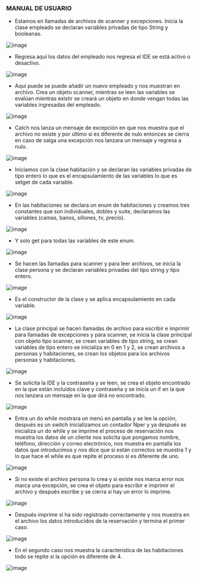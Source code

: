 ### MANUAL DE USUARIO
- Estamos en llamadas de archivos de scanner y excepciones. Inicia la clase empleado se declaran variables privadas de tipo String y booleanas.

![image](https://user-images.githubusercontent.com/90008728/143549021-ca30711f-6a2a-40c6-8454-5f5490ed38dc.png)
- Regresa aquí los datos del empleado nos regresa el IDE se está activo o desactivo.

![image](https://user-images.githubusercontent.com/90008728/143549245-67cb45a7-61ca-42ee-a49d-25ffb8698266.png)
- Aquí puede se puede añadir un nuevo empleado y nos muestran en archivo. Crea un objeto scanner, mientras se leen las variables se evalúan mientras existir se creará un objeto en donde vengan todas las variables ingresadas del empleado.

![image](https://user-images.githubusercontent.com/90008728/143549706-f0346796-4ae3-4f5b-ab42-1232c7e93b8e.png)
- Catch nos lanza un mensaje de excepción en que nos muestra que el archivo no existe y por último si es diferente de nulo entonces se cierra en caso de salga una excepción nos lanzara un mensaje y regresa a nulo.

![image](https://user-images.githubusercontent.com/90008728/143550159-8e756430-e45d-41ae-a1bb-328b922b129e.png)
- Iniciamos con la clase habitación y se declaran las variables privadas de tipo entero lo que es el encapsulamiento de las variables lo que es setget de cada variable.

![image](https://user-images.githubusercontent.com/90008728/143550273-86e5b1b5-08bf-4c3e-b15d-01a1ae56388e.png)
- En las habitaciones se declara un enum de habitaciones y creamos tres constantes que son individuales, dobles y suite, declaramos las variables (camas, banos, sillones, tv, precio).

![image](https://user-images.githubusercontent.com/90008728/143550684-73da9731-3ae4-4d02-8b5e-134018215389.png)
- Y solo get para todas las variables de este enum.

![image](https://user-images.githubusercontent.com/90008728/143550765-3aac99dd-1f0d-41be-806c-0558a62a312f.png)
- Se hacen las llamadas para scanner y para leer archivos, se inicia la clase persona y se declaran variables privadas del tipo string y tipo entero.

![image](https://user-images.githubusercontent.com/90008728/143550837-dbc0a293-0516-41f9-a449-c9ed09db4fee.png)
- Es el constructor de la clase y se aplica encapsulamiento en cada variable.

![image](https://user-images.githubusercontent.com/90008728/143550904-afa091a2-6db6-4909-9cb0-072e0c8b85fe.png)
- La clase principal se hacen llamadas de archivo para escribir e imprimir para llamadas de excepciones y para scanner, se inicia la clase principal con objeto tipo scanner, se crean variables de tipo string, se crean variables de tipo entero se inicializa en 0 en 1 y 2, se crean archivos a personas y habitaciones, se crean los objetos para los archivos personas y habitaciones.

![image](https://user-images.githubusercontent.com/90008728/143551097-07a43724-bf74-4059-b2f7-01cb7f806576.png)
- Se solicita la IDE y la contraseña y se leen, se crea el objeto encontrado en la que están incluidos clave y contraseña y se inicia un if en la que nos lanzara un mensaje en la que dirá no encontrado.

![image](https://user-images.githubusercontent.com/90008728/143551198-5e8f6fff-03ca-4911-b392-f7888689b37a.png)
- Entra un do while mostrara un menú en pantalla y se lee la opción, después es un switch inicializamos un contador Nper y ya después se inicializa un do while y se imprime el proceso de reservación nos muestra los datos de un cliente nos solicita que pongamos nombre, teléfono, dirección y correo electrónico, nos muestra en pantalla los datos que introducimos y nos dice que si están correctos se muestra 1 y lo que hace el while es que repite el proceso si es diferente de uno.

![image](https://user-images.githubusercontent.com/90008728/143551502-0dceba8a-3d7e-4714-8470-a2402703aa7b.png)
- Si no existe el archivo persona lo crea y si existe nos marca error nos marca una excepción, se crea el objeto para escribir e imprimir el archivo y después escribe y se cierra si hay un error lo imprime.

![image](https://user-images.githubusercontent.com/90008728/143551761-fd1dbac3-9f2a-4600-b8fd-36fbdf67f2a8.png)
- Después imprime si ha sido registrado correctamente y nos muestra en el archivo los datos introducidos de la reservación y termina el primer caso.

![image](https://user-images.githubusercontent.com/90008728/143552720-d8ac8d1b-6ea6-4f06-87c5-af4269f72083.png)
- En el segundo caso nos muestra la característica de las habitaciones todo se repite si la opción es diferente de 4.

![image](https://user-images.githubusercontent.com/90008728/143552867-9fdca324-0731-4dde-a4df-63ded6b28cba.png)


